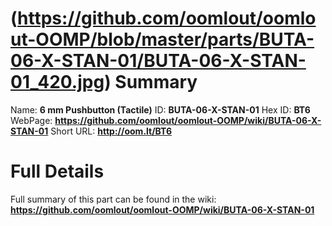 
(https://github.com/oomlout/oomlout-OOMP/blob/master/parts/BUTA-06-X-STAN-01/BUTA-06-X-STAN-01_420.jpg) 
Summary
=================

Name: __6 mm Pushbutton (Tactile)__
ID: __BUTA-06-X-STAN-01__
Hex ID: __BT6__
WebPage: __https://github.com/oomlout/oomlout-OOMP/wiki/BUTA-06-X-STAN-01__
Short URL: __http://oom.lt/BT6__

Full Details
==========================
Full summary of this part can be found in the wiki:   
__https://github.com/oomlout/oomlout-OOMP/wiki/BUTA-06-X-STAN-01__   

